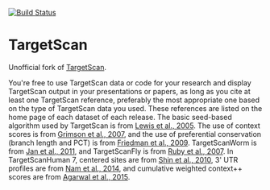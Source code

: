 [![Build Status](https://travis-ci.org/nsoranzo/targetscan.svg?branch=master)](https://travis-ci.org/nsoranzo/targetscan)

# TargetScan

Unofficial fork of [TargetScan](http://www.targetscan.org/).

You're free to use TargetScan data or code for your research and display TargetScan output in your presentations or papers, as long as you cite at least one TargetScan reference, preferably the most appropriate one based on the type of TargetScan data you used. These references are listed on the home page of each dataset of each release. The basic seed-based algorithm used by TargetScan is from [Lewis et al., 2005](http://dx.doi.org/10.1016/j.cell.2004.12.035). The use of context scores is from [Grimson et al., 2007](http://dx.doi.org/10.1016/j.molcel.2007.06.017), and the use of preferential conservation (branch length and PCT) is from [Friedman et al., 2009](http://dx.doi.org/10.1101/gr.082701.108). TargetScanWorm is from [Jan et al., 2011](http://dx.doi.org/10.1038/nature09616), and TargetScanFly is from [Ruby et al., 2007](http://dx.doi.org/10.1101/gr.6597907). In TargetScanHuman 7, centered sites are from [Shin et al., 2010](http://dx.doi.org/10.1016/j.molcel.2010.06.005), 3' UTR profiles are from [Nam et al., 2014](http://dx.doi.org/10.1016/j.molcel.2014.02.013), and cumulative weighted context++ scores are from [Agarwal et al., 2015](http://dx.doi.org/10.7554/eLife.05005).
